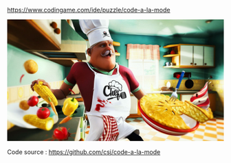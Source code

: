 https://www.codingame.com/ide/puzzle/code-a-la-mode

![Logo](doc/code-a-la-mode-artwork-compressor%20(1).jpg)

Code source : https://github.com/csj/code-a-la-mode
